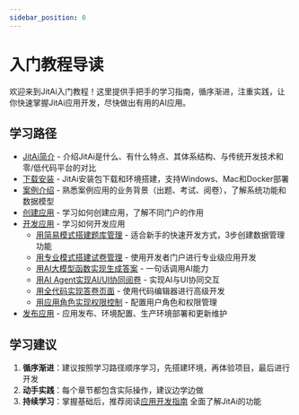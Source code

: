 ```yaml
---
sidebar_position: 0
---
```


# 入门教程导读

欢迎来到JitAi入门教程！这里提供手把手的学习指南，循序渐进，注重实践，让你快速掌握JitAi应用开发，尽快做出有用的AI应用。

## 学习路径
- [JitAi简介](tutorial/briefintro) - 介绍JitAi是什么、有什么特点、其体系结构、与传统开发技术和零/低代码平台的对比
- [下载安装](tutorial/download-installation) - JitAi安装包下载和环境搭建，支持Windows、Mac和Docker部署
- [案例介绍](tutorial/project) - 熟悉案例应用的业务背景（出题、考试、阅卷），了解系统功能和数据模型
- [创建应用](tutorial/create_app) - 学习如何创建应用，了解不同门户的作用
- [开发应用](tutorial/create_app) - 学习如何开发应用
  - [用简易模式搭建题库管理](tutorial/dev_app/easy_mode) - 适合新手的快速开发方式，3步创建数据管理功能
  - [用专业模式搭建试卷管理](tutorial/dev_app/ide_mode) - 使用开发者门户进行专业级应用开发
  - [用AI大模型函数实现生成答案](tutorial/dev_app/ai_func) - 一句话调用AI能力
  - [用AI Agent实现AI/UI协同阅卷](tutorial/dev_app/ai_ui) - 实现AI与UI协同交互
  - [用全代码实现答卷页面](tutorial/dev_app/code) - 使用代码编辑器进行高级开发
  - [用应用角色实现权限控制](tutorial/dev_app/role) - 配置用户角色和权限管理
- [发布应用](tutorial/publish_app) - 应用发布、环境配置、生产环境部署和更新维护

## 学习建议

1. **循序渐进**：建议按照学习路径顺序学习，先搭建环境，再体验项目，最后进行开发
2. **动手实践**：每个章节都包含实际操作，建议边学边做
3. **持续学习**：掌握基础后，推荐阅读[应用开发指南](devguide/) 全面了解JitAi的功能

 
